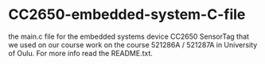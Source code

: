 # CC2650-embedded-system-C-file
the main.c file for the embedded systems device CC2650 SensorTag that we used on our course work on the course 521286A / 521287A in University of Oulu. For more info read the README.txt.
